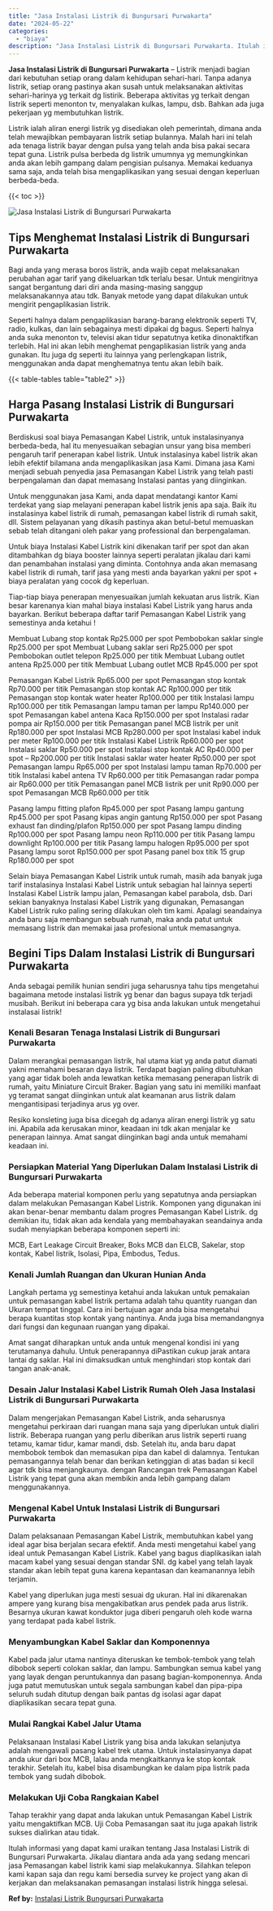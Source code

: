 ```yaml
---
title: "Jasa Instalasi Listrik di Bungursari Purwakarta"
date: "2024-05-22"
categories: 
  - "biaya"
description: "Jasa Instalasi Listrik di Bungursari Purwakarta. Itulah informasi yang dapat kami uraikan tentang Jasa Instalasi Listrik di Bungursari Purwakarta. Jikalau di..."
---
```


**Jasa Instalasi Listrik di Bungursari Purwakarta** – Listrik menjadi bagian dari kebutuhan setiap orang dalam kehidupan sehari-hari. Tanpa adanya listrik, setiap orang pastinya akan susah untuk melaksanakan aktivitas sehari-harinya yg terkait dg listirik. Beberapa aktivitas yg terkait dengan listrik seperti menonton tv, menyalakan kulkas, lampu, dsb. Bahkan ada juga pekerjaan yg membutuhkan listrik.

Listrik ialah aliran energi listrik yg disediakan oleh pemerintah, dimana anda telah mewajibkan pembayaran listrik setiap bulannya. Malah hari ini telah ada tenaga listrik bayar dengan pulsa yang telah anda bisa pakai secara tepat guna. Listrik pulsa berbeda dg listrik umumnya yg memungkinkan anda akan lebih gampang dalam pengisian pulsanya. Memakai keduanya sama saja, anda telah bisa mengaplikasikan yang sesuai dengan keperluan berbeda-beda.

{{< toc >}}

![Jasa Instalasi Listrik di Bungursari Purwakarta](/images/instalasi-listrik-murah33.png)

## Tips Menghemat Instalasi Listrik di Bungursari Purwakarta

Bagi anda yang merasa boros listrik, anda wajib cepat melaksanakan perubahan agar tarif yang dikeluarkan tdk terlalu besar. Untuk mengiritnya sangat bergantung dari diri anda masing-masing sanggup melaksanakannya atau tdk. Banyak metode yang dapat dilakukan untuk mengirit pengaplikasian listrik.

Seperti halnya dalam pengaplikasian barang-barang elektronik seperti TV, radio, kulkas, dan lain sebagainya mesti dipakai dg bagus. Seperti halnya anda suka menonton tv, televisi akan tidur sepatutnya ketika dinonaktifkan terlebih. Hal ini akan lebih menghemat pengaplikasian listrik yang anda gunakan. Itu juga dg seperti itu lainnya yang perlengkapan listrik, menggunakan anda dapat menghematnya tentu akan lebih baik.

{{< table-tables table="table2" >}}

## Harga Pasang Instalasi Listrik di Bungursari Purwakarta

Berdiskusi soal biaya Pemasangan Kabel Listrik, untuk instalasinyanya berbeda-beda, hal itu menyesuaikan sebagian unsur yang bisa memberi pengaruh tarif penerapan kabel listrik. Untuk instalasinya kabel listrik akan lebih efektif bilamana anda mengaplikasikan jasa Kami. Dimana jasa Kami menjadi sebuah penyedia jasa Pemasangan Kabel Listrik yang telah pasti berpengalaman dan dapat memasang Instalasi pantas yang diinginkan.

Untuk menggunakan jasa Kami, anda dapat mendatangi kantor Kami terdekat yang siap melayani penerapan kabel listrik jenis apa saja. Baik itu instalasinya kabel listrik di rumah, pemasangan kabel listrik di rumah sakit, dll. Sistem pelayanan yang dikasih pastinya akan betul-betul memuaskan sebab telah ditangani oleh pakar yang professional dan berpengalaman.

Untuk biaya Instalasi Kabel Listrik kini dikenakan tarif per spot dan akan ditambahkan dg biaya booster lainnya seperti peralatan jikalau dari kami dan penambahan instalasi yang diminta. Contohnya anda akan memasang kabel listrik di rumah, tarif jasa yang mesti anda bayarkan yakni per spot + biaya peralatan yang cocok dg keperluan.

Tiap-tiap biaya penerapan menyesuaikan jumlah kekuatan arus listrik. Kian besar karenanya kian mahal biaya instalasi Kabel Listrik yang harus anda bayarkan. Berikut beberapa daftar tarif Pemasangan Kabel Listrik yang semestinya anda ketahui !

Membuat Lubang stop kontak Rp25.000 per spot Pembobokan saklar single Rp25.000 per spot Membuat Lubang saklar seri Rp25.000 per spot Pembobokan outlet telepon Rp25.000 per titik Membuat Lubang outlet antena Rp25.000 per titik Membuat Lubang outlet MCB Rp45.000 per spot

Pemasangan Kabel Listrik Rp65.000 per spot Pemasangan stop kontak Rp70.000 per titik Pemasangan stop kontak AC Rp100.000 per titik Pemasangan stop kontak water heater Rp100.000 per titik Instalasi lampu Rp100.000 per titik Pemasangan lampu taman per lampu Rp140.000 per spot Pemasangan kabel antena Kaca Rp150.000 per spot Instalasi radar pompa air Rp150.000 per titik Pemasangan panel MCB listrik per unit Rp180.000 per spot Instalasi MCB Rp280.000 per spot Instalasi kabel induk per meter Rp100.000 per titik Instalasi Kabel Listrik Rp60.000 per spot Instalasi saklar Rp50.000 per spot Instalasi stop kontak AC Rp40.000 per spot – Rp200.000 per titik Instalasi saklar water heater Rp50.000 per spot Pemasangan lampu Rp65.000 per spot Instalasi lampu taman Rp70.000 per titik Instalasi kabel antena TV Rp60.000 per titik Pemasangan radar pompa air Rp60.000 per titik Pemasangan panel MCB listrik per unit Rp90.000 per spot Pemasangan MCB Rp60.000 per titik

Pasang lampu fitting plafon Rp45.000 per spot Pasang lampu gantung Rp45.000 per spot Pasang kipas angin gantung Rp150.000 per spot Pasang exhaust fan dinding/plafon Rp150.000 per spot Pasang lampu dinding Rp100.000 per spot Pasang lampu neon Rp110.000 per titik Pasang lampu downlight Rp100.000 per titik Pasang lampu halogen Rp95.000 per spot Pasang lampu sorot Rp150.000 per spot Pasang panel box titik 15 grup Rp180.000 per spot

Selain biaya Pemasangan Kabel Listrik untuk rumah, masih ada banyak juga tarif instalasinya Instalasi Kabel Listrik untuk sebagian hal lainnya seperti Instalasi Kabel Listrik lampu jalan, Pemasangan kabel parabola, dsb. Dari sekian banyaknya Instalasi Kabel Listrik yang digunakan, Pemasangan Kabel Listrik ruko paling sering dilakukan oleh tim kami. Apalagi seandainya anda baru saja membangun sebuah rumah, maka anda patut untuk memasang listrik dan memakai jasa profesional untuk memasangnya.

## Begini Tips Dalam Instalasi Listrik di Bungursari Purwakarta


Anda sebagai pemilik hunian sendiri juga seharusnya tahu tips mengetahui bagaimana metode instalasi listrik yg benar dan bagus supaya tdk terjadi musibah. Berikut ini beberapa cara yg bisa anda lakukan untuk mengetahui instalasai listrik!

### Kenali Besaran Tenaga Instalasi Listrik di Bungursari Purwakarta

Dalam merangkai pemasangan listrik, hal utama kiat yg anda patut diamati yakni memahami besaran daya listrik. Terdapat bagian paling dibutuhkan yang agar tidak boleh anda lewatkan ketika memasang penerapan listrik di rumah, yaitu Miniature Circuit Braker. Bagian yang satu ini memiliki manfaat yg teramat sangat diinginkan untuk alat keamanan arus listrik dalam mengantisipasi terjadinya arus yg over.

Resiko konsleting juga bisa dicegah dg adanya aliran energi listrik yg satu ini. Apabila ada kerusakan minor, keadaan ini tdk akan menjalar ke penerapan lainnya. Amat sangat diinginkan bagi anda untuk memahami keadaan ini.

### Persiapkan Material Yang Diperlukan Dalam Instalasi Listrik di Bungursari Purwakarta

Ada beberapa material komponen perlu yang sepatutnya anda persiapkan dalam melakukan Pemasangan Kabel Listrik. Komponen yang digunakan ini akan benar-benar membantu dalam progres Pemasangan Kabel Listrik. dg demikian itu, tidak akan ada kendala yang membahayakan seandainya anda sudah menyiapkan beberapa komponen seperti ini:

MCB, Eart Leakage Circuit Breaker, Boks MCB dan ELCB, Sakelar, stop kontak, Kabel listrik, Isolasi, Pipa, Embodus, Tedus.

### Kenali Jumlah Ruangan dan Ukuran Hunian Anda

Langkah pertama yg semestinya ketahui anda lakukan untuk pemakaian untuk pemasangan kabel listrik pertama adalah tahu quantity ruangan dan Ukuran tempat tinggal. Cara ini bertujuan agar anda bisa mengetahui berapa kuantitas stop kontak yang nantinya. Anda juga bisa memandangnya dari fungsi dan kegunaan ruangan yang dipakai.

Amat sangat diharapkan untuk anda untuk mengenal kondisi ini yang terutamanya dahulu. Untuk penerapannya diPastikan cukup jarak antara lantai dg saklar. Hal ini dimaksudkan untuk menghindari stop kontak dari tangan anak-anak.

### Desain Jalur Instalasi Kabel Listrik Rumah Oleh Jasa Instalasi Listrik di Bungursari Purwakarta

Dalam mengerjakan Pemasangan Kabel Listrik, anda seharusnya mengetahui perkiraan dari ruangan mana saja yang diperlukan untuk dialiri listrik. Beberapa ruangan yang perlu diberikan arus listrik seperti ruang tetamu, kamar tidur, kamar mandi, dsb. Setelah itu, anda baru dapat membobok tembok dan memasukan pipa dan kabel di dalamnya. Tentukan pemasangannya telah benar dan berikan ketinggian di atas badan si kecil agar tdk bisa menjangkaunya. dengan Rancangan trek Pemasangan Kabel Listrik yang tepat guna akan membikin anda lebih gampang dalam menggunakannya.

### Mengenal Kabel Untuk Instalasi Listrik di Bungursari Purwakarta

Dalam pelaksanaan Pemasangan Kabel Listrik, membutuhkan kabel yang ideal agar bisa berjalan secara efektif. Anda mesti mengetahui kabel yang ideal untuk Pemasangan Kabel Listrik. Kabel yang bagus diaplikasikan ialah macam kabel yang sesuai dengan standar SNI. dg kabel yang telah layak standar akan lebih tepat guna karena kepantasan dan keamanannya lebih terjamin.

Kabel yang diperlukan juga mesti sesuai dg ukuran. Hal ini dikarenakan ampere yang kurang bisa mengakibatkan arus pendek pada arus listrik. Besarnya ukuran kawat konduktor juga diberi pengaruh oleh kode warna yang terdapat pada kabel listrik.

### Menyambungkan Kabel Saklar dan Komponennya

Kabel pada jalur utama nantinya diteruskan ke tembok-tembok yang telah dibobok seperti colokan saklar, dan lampu. Sambungkan semua kabel yang yang layak dengan peruntukannya dan pasang bagian-komponennya. Anda juga patut memutuskan untuk segala sambungan kabel dan pipa-pipa seluruh sudah ditutup dengan baik pantas dg isolasi agar dapat diaplikasikan secara tepat guna.

### Mulai Rangkai Kabel Jalur Utama

Pelaksanaan Instalasi Kabel Listrik yang bisa anda lakukan selanjutya adalah mengawali pasang kabel trek utama. Untuk instalasinyanya dapat anda ukur dari box MCB, lalau anda mengkaitkannya ke stop kontak terakhir. Setelah itu, kabel bisa disambungkan ke dalam pipa listrik pada tembok yang sudah dibobok.

### Melakukan Uji Coba Rangkaian Kabel

Tahap terakhir yang dapat anda lakukan untuk Pemasangan Kabel Listrik yaitu mengaktifkan MCB. Uji Coba Pemasangan saat itu juga apakah listrik sukses dialirkan atau tidak.

Itulah informasi yang dapat kami uraikan tentang Jasa Instalasi Listrik di Bungursari Purwakarta. Jikalau diantara anda ada yang sedang mencari jasa Pemasangan kabel listrik kami siap melakukannya. Silahkan telepon kami kapan saja dan regu kami bersedia survey ke project yang akan di kerjakan dan melaksanakan pemasangan instalasi listrik hingga selesai.

**Ref by:** [Instalasi Listrik Bungursari Purwakarta](https://id.wikipedia.org/wiki/Instalasi)
